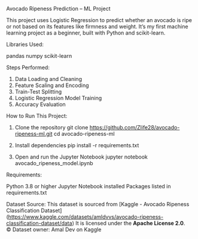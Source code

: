 Avocado Ripeness Prediction – ML Project

This project uses Logistic Regression to predict whether an avocado is ripe or not based on its features like firmness and weight. It’s my first machine learning project as a beginner, built with Python and scikit-learn.

Libraries Used:

pandas
numpy
scikit-learn

Steps Performed:

1. Data Loading and Cleaning
2. Feature Scaling and Encoding
3. Train-Test Splitting
4. Logistic Regression Model Training
5. Accuracy Evaluation

How to Run This Project:

1. Clone the repository
  git clone https://github.com/Zlife28/avocado-ripeness-ml.git
  cd avocado-ripeness-ml

2. Install dependencies
   pip install -r requirements.txt

3. Open and run the Jupyter Notebook
   jupyter notebook avocado_ripeness_model.ipynb

Requirements:

Python 3.8 or higher
Jupyter Notebook installed
Packages listed in requirements.txt

Dataset Source: 
This dataset is sourced from [Kaggle - Avocado Ripeness Classification Dataset] (https://www.kaggle.com/datasets/amldvvs/avocado-ripeness-classification-dataset/data)
It is licensed under the **Apache License 2.0**.  
© Dataset owner: Amal Dev on Kaggle
